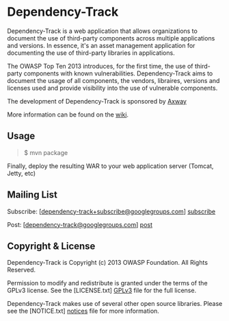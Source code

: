 Dependency-Track
=========

Dependency-Track is a web application that allows organizations to document the use of third-party components across multiple applications and versions. In essence, it's an asset management application for documenting the use of third-party libraries in applications.

The OWASP Top Ten 2013 introduces, for the first time, the use of third-party components with known vulnerabilities. Dependency-Track aims to document the usage of all components, the vendors, libraires, versions and licenses used and provide visibility into the use of vulnerable components.

The development of Dependency-Track is sponsored by [Axway]

More information can be found on the [wiki].


Usage
-

> $ mvn package

Finally, deploy the resulting WAR to your web application server (Tomcat, Jetty, etc)


Mailing List
-

Subscribe: [dependency-track+subscribe@googlegroups.com] [subscribe]

Post: [dependency-track@googlegroups.com] [post]

Copyright & License
-

Dependency-Track is Copyright (c) 2013 OWASP Foundation. All Rights Reserved.

Permission to modify and redistribute is granted under the terms of the GPLv3 license. See the [LICENSE.txt] [GPLv3] file for the full license.

Dependency-Track makes use of several other open source libraries. Please see the [NOTICE.txt] [notices] file for more information.


  [wiki]: https://github.com/stevespringett/dependency-track/wiki
  [subscribe]: mailto:dependency-track+subscribe@googlegroups.com
  [post]: mailto:dependency-track@googlegroups.com
  [GPLv3]: https://github.com/stevespringett/dependency-track/blob/master/LICENSE.txt
  [notices]: https://github.com/stevespringett/dependency-track/blob/master/NOTICES.txt
  [axway]: http://www.axway.com
